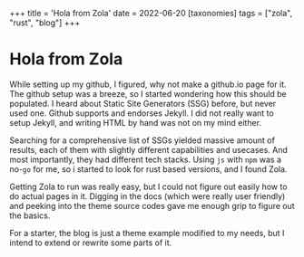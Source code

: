 +++
title = 'Hola from Zola'
date = 2022-06-20
[taxonomies]
tags = ["zola", "rust", "blog"]
+++
# Hola from Zola

While setting up my github, I figured, why not make a github.io page for it.
The github setup was a breeze, so I started wondering how this should be populated.
I heard about Static Site Generators (SSG) before, but never used one. Github supports and endorses Jekyll.
I did not really want to setup Jekyll, and writing HTML by hand was not on my mind either.

Searching for a comprehensive list of SSGs yielded massive amount of results, each of them with slightly different capabilities and usecases.
And most importantly, they had different tech stacks.
Using `js` with `npm` was a no-`go` for me, so i started to look for rust based versions, and I found Zola.

Getting Zola to run was really easy, but I could not figure out easily how to do actual pages in it.
Digging in the docs (which were really user friendly) and peeking into the theme source codes gave me enough grip to figure out the basics.

For a starter, the blog is just a theme example modified to my needs, but I intend to extend or rewrite some parts of it.
